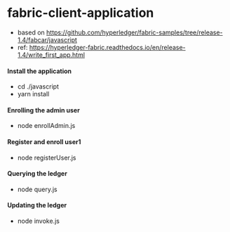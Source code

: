 # fabric-client-application

- based on https://github.com/hyperledger/fabric-samples/tree/release-1.4/fabcar/javascript
- ref: https://hyperledger-fabric.readthedocs.io/en/release-1.4/write_first_app.html

#### Install the application
- cd ./javascript
- yarn install

#### Enrolling the admin user
- node enrollAdmin.js

#### Register and enroll user1
- node registerUser.js

#### Querying the ledger
- node query.js

#### Updating the ledger
- node invoke.js
